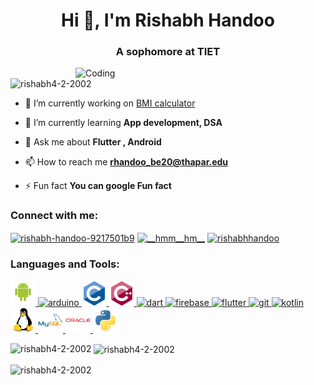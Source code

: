 <h1 align="center">Hi 👋, I'm Rishabh Handoo</h1>
<h3 align="center">A sophomore at TIET</h3>
<img align="right" alt="Coding" width="400" src="https://c.tenor.com/0hjOGLFaQa0AAAAd/lofi-girl-lofi.gif">

<p align="left"> <img src="https://komarev.com/ghpvc/?username=rishabh4-2-2002&label=Profile%20views&color=0e75b6&style=flat" alt="rishabh4-2-2002" /> </p>

- 🔭 I’m currently working on [BMI calculator](https://github.com/Rishabh4-2-2002/FLUTTER-PROJECTS/tree/master/bmi_calculator)

- 🌱 I’m currently learning **App development, DSA**

- 💬 Ask me about **Flutter , Android**

- 📫 How to reach me **rhandoo_be20@thapar.edu**

- ⚡ Fun fact **You can google Fun fact**

<h3 align="left">Connect with me:</h3>
<p align="left">
<a href="https://linkedin.com/in/rishabh-handoo-9217501b9" target="blank"><img align="center" src="https://raw.githubusercontent.com/rahuldkjain/github-profile-readme-generator/master/src/images/icons/Social/linked-in-alt.svg" alt="rishabh-handoo-9217501b9" height="30" width="40" /></a>
<a href="https://instagram.com/__hmm__hm__" target="blank"><img align="center" src="https://raw.githubusercontent.com/rahuldkjain/github-profile-readme-generator/master/src/images/icons/Social/instagram.svg" alt="__hmm__hm__" height="30" width="40" /></a>
<a href="https://www.leetcode.com/rishabhhandoo" target="blank"><img align="center" src="https://raw.githubusercontent.com/rahuldkjain/github-profile-readme-generator/master/src/images/icons/Social/leet-code.svg" alt="rishabhhandoo" height="30" width="40" /></a>
</p>

<h3 align="left">Languages and Tools:</h3>
<p align="left"> <a href="https://developer.android.com" target="_blank" rel="noreferrer"> <img src="https://raw.githubusercontent.com/devicons/devicon/master/icons/android/android-original-wordmark.svg" alt="android" width="40" height="40"/> </a> <a href="https://www.arduino.cc/" target="_blank" rel="noreferrer"> <img src="https://cdn.worldvectorlogo.com/logos/arduino-1.svg" alt="arduino" width="40" height="40"/> </a> <a href="https://www.cprogramming.com/" target="_blank" rel="noreferrer"> <img src="https://raw.githubusercontent.com/devicons/devicon/master/icons/c/c-original.svg" alt="c" width="40" height="40"/> </a> <a href="https://www.w3schools.com/cpp/" target="_blank" rel="noreferrer"> <img src="https://raw.githubusercontent.com/devicons/devicon/master/icons/cplusplus/cplusplus-original.svg" alt="cplusplus" width="40" height="40"/> </a> <a href="https://dart.dev" target="_blank" rel="noreferrer"> <img src="https://www.vectorlogo.zone/logos/dartlang/dartlang-icon.svg" alt="dart" width="40" height="40"/> </a> <a href="https://firebase.google.com/" target="_blank" rel="noreferrer"> <img src="https://www.vectorlogo.zone/logos/firebase/firebase-icon.svg" alt="firebase" width="40" height="40"/> </a> <a href="https://flutter.dev" target="_blank" rel="noreferrer"> <img src="https://www.vectorlogo.zone/logos/flutterio/flutterio-icon.svg" alt="flutter" width="40" height="40"/> </a> <a href="https://git-scm.com/" target="_blank" rel="noreferrer"> <img src="https://www.vectorlogo.zone/logos/git-scm/git-scm-icon.svg" alt="git" width="40" height="40"/> </a> <a href="https://kotlinlang.org" target="_blank" rel="noreferrer"> <img src="https://www.vectorlogo.zone/logos/kotlinlang/kotlinlang-icon.svg" alt="kotlin" width="40" height="40"/> </a> <a href="https://www.linux.org/" target="_blank" rel="noreferrer"> <img src="https://raw.githubusercontent.com/devicons/devicon/master/icons/linux/linux-original.svg" alt="linux" width="40" height="40"/> </a> <a href="https://www.mysql.com/" target="_blank" rel="noreferrer"> <img src="https://raw.githubusercontent.com/devicons/devicon/master/icons/mysql/mysql-original-wordmark.svg" alt="mysql" width="40" height="40"/> </a> <a href="https://www.oracle.com/" target="_blank" rel="noreferrer"> <img src="https://raw.githubusercontent.com/devicons/devicon/master/icons/oracle/oracle-original.svg" alt="oracle" width="40" height="40"/> </a> <a href="https://www.python.org" target="_blank" rel="noreferrer"> <img src="https://raw.githubusercontent.com/devicons/devicon/master/icons/python/python-original.svg" alt="python" width="40" height="40"/> </a> </p>

<p><img align="left" src="https://github-readme-stats.vercel.app/api/top-langs?username=rishabh4-2-2002&show_icons=true&locale=en&layout=compact" alt="rishabh4-2-2002" /></p>
<p>&nbsp;<img align="center" src="https://github-readme-stats.vercel.app/api?username=rishabh4-2-2002&show_icons=true&locale=en" alt="rishabh4-2-2002" /></p>
<p><img align="center" src="https://github-readme-streak-stats.herokuapp.com/?user=rishabh4-2-2002&" alt="rishabh4-2-2002" /></p>
